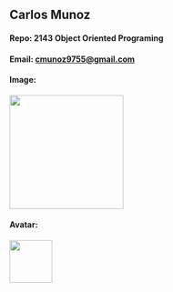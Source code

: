 ## Carlos Munoz

#### Repo: 2143 Object Oriented Programing

#### Email: cmunoz9755@gmail.com

#### Image:

<img src="https://cdn.discordapp.com/attachments/690289899395350541/1278823202717565022/image.jpg?ex=66d2346a&is=66d0e2ea&hm=1f07a086cf7a577e84c1af3ab74ba5d7d5b4b017ea3ebe042374f0a6ab34306d&" width="200">

#### Avatar:

<img src="https://cdn.discordapp.com/attachments/690289899395350541/1278942696521732197/image.png?ex=66d2a3b4&is=66d15234&hm=02cd4be1efea0e389cb1704fa2ca7f85cef925e0fafc6f6fbf34a64b401a85bb&" width="75">
